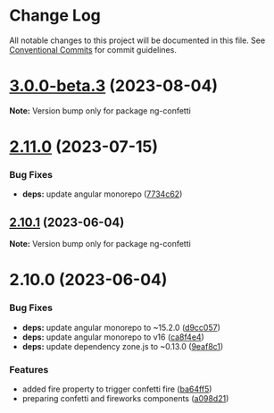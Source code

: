 # Change Log

All notable changes to this project will be documented in this file.
See [Conventional Commits](https://conventionalcommits.org) for commit guidelines.

# [3.0.0-beta.3](https://github.com/tsparticles/angular/compare/ng-confetti@2.11.0...ng-confetti@3.0.0-beta.3) (2023-08-04)

**Note:** Version bump only for package ng-confetti





# [2.11.0](https://github.com/tsparticles/angular/compare/ng-confetti@2.10.1...ng-confetti@2.11.0) (2023-07-15)


### Bug Fixes

* **deps:** update angular monorepo ([7734c62](https://github.com/tsparticles/angular/commit/7734c62fa1f0dba72675296a58b5f9e99f45c790))





## [2.10.1](https://github.com/tsparticles/angular/compare/ng-confetti@2.10.0...ng-confetti@2.10.1) (2023-06-04)

**Note:** Version bump only for package ng-confetti





# 2.10.0 (2023-06-04)


### Bug Fixes

* **deps:** update angular monorepo to ~15.2.0 ([d9cc057](https://github.com/tsparticles/angular/commit/d9cc0579949f025c7be095b92abb121f2f450036))
* **deps:** update angular monorepo to v16 ([ca8f4e4](https://github.com/tsparticles/angular/commit/ca8f4e47c4476a5f4548ad25f365f56caa7ce912))
* **deps:** update dependency zone.js to ~0.13.0 ([9eaf8c1](https://github.com/tsparticles/angular/commit/9eaf8c1e184fbe813e0f2ec4ed14d35c677bc8a3))


### Features

* added fire property to trigger confetti fire ([ba64ff5](https://github.com/tsparticles/angular/commit/ba64ff53130e0bbad18a3a4e4e2b19dc27d05020))
* preparing confetti and fireworks components ([a098d21](https://github.com/tsparticles/angular/commit/a098d217f7f332bfef5bda4d6d846b762ee4aea3))
